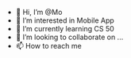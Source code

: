 - 👋 Hi, I’m @Mo
- 👀 I’m interested in Mobile App
- 🌱 I’m currently learning CS 50
- 💞️ I’m looking to collaborate on ...
- 📫 How to reach me 

<!---
Mo0110/Mo0110 is a ✨ special ✨ repository because its `README.md` (this file) appears on your GitHub profile.
You can click the Preview link to take a look at your changes.
--->
